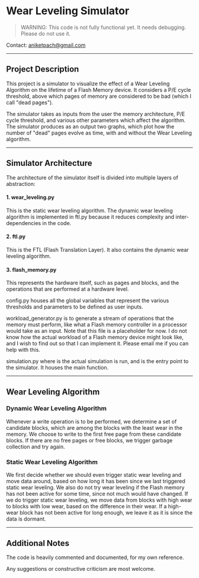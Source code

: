 # Wear Leveling Simulator

> WARNING: This code is not fully functional yet. It needs debugging. Please do not use it.

Contact: aniketpach@gmail.com  

---

## Project Description
This project is a simulator to visualize the effect of a Wear Leveling Algorithm on the lifetime of a Flash Memory device. It considers a P/E cycle threshold, above which pages of memory are considered to be bad (which I call "dead pages").

The simulator takes as inputs from the user the memory architecture, P/E cycle threshold, and various other parameters which affect the algorithm.
The simulator produces as an output two graphs, which plot how the number of "dead" pages evolve as time, with and without the Wear Leveling algorithm.

---

## Simulator Architecture
The architecture of the simulator itself is divided into multiple layers of abstraction:

#### 1. wear_leveling.py
This is the static wear leveling algorithm. The dynamic wear leveling algorithm is implemented in ftl.py because it reduces complexity and inter-dependencies in the code.

#### 2. ftl.py
This is the FTL (Flash Translation Layer). It also contains the dynamic wear leveling algorithm.

#### 3. flash_memory.py
This represents the hardware itself, such as pages and blocks, and the operations that are performed at a hardware level.

config.py houses all the global variables that represent the various thresholds and parameters to be defined as user inputs.

workload_generator.py is to generate a stream of operations that the memory must perform, like what a Flash memory controller in a processor would take as an input. Note that this file is a placeholder for now. I do not know how the actual workload of a Flash memory device might look like, and I wish to find out so that I can implement it. Please email me if you can help with this.

simulation.py where is the actual simulation is run, and is the entry point to the simulator. It houses the main function.

---

## Wear Leveling Algorithm

### Dynamic Wear Leveling Algorithm
Whenever a write operation is to be performed, we determine a set of candidate blocks, which are among the blocks with the least wear in the memory. We choose to write to the first free page from these candidate blocks. If there are no free pages or free blocks, we trigger garbage collection and try again.

### Static Wear Leveling Algorithm
We first decide whether we should even trigger static wear leveling and move data around, based on how long it has been since we last triggered static wear leveling. We also do not try wear leveling if the Flash memory has not been active for some time, since not much would have changed. If we do trigger static wear leveling, we move data from blocks with high wear to blocks with low wear, based on the difference in their wear. If a high-wear block has not been active for long enough, we leave it as it is since the data is dormant.

---

## Additional Notes
The code is heavily commented and documented, for my own reference.

Any suggestions or constructive criticism are most welcome.

